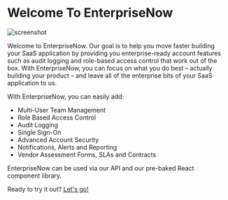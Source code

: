 # Welcome To EnterpriseNow

![screenshot](https://github.com/danigrant/enterprise-docs/raw/master/dash.png)

Welcome to EnterpriseNow. Our goal is to help you move faster building your SaaS application by providing you enterprise-ready account features such as audit logging and role-based access control that work out of the box. With EnterpriseNow, you can focus on what you do best – actually building your product – and leave all of the enterprise bits of your SaaS application to us.

With EnterpriseNow, you can easily add:
* Multi-User Team Management
* Role Based Access Control
* Audit Logging
* Single Sign-On
* Advanced Account Security
* Notifications, Alerts and Reporting
* Vendor Assessment Forms, SLAs and Contracts

EnterpriseNow can be used via our API and our pre-baked React component library.

Ready to try it out? [Let's go!](quickstart.md)
